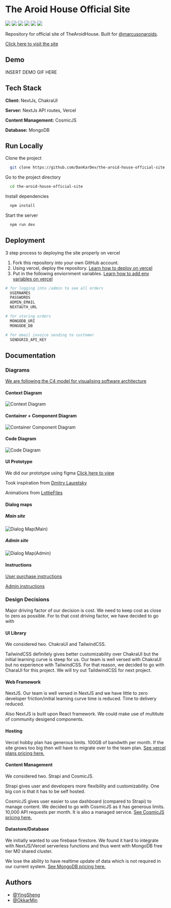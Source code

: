 # The Aroid House Official Site

<p>
  <img src='https://img.shields.io/badge/JavaScript-F7DF1E?style=for-the-badge&logo=javascript&logoColor=black'>

  <img src='https://img.shields.io/badge/TypeScript-007ACC?style=for-the-badge&logo=typescript&logoColor=white'>

  <img src='https://img.shields.io/badge/Chakra--UI-319795?style=for-the-badge&logo=chakra-ui&logoColor=white'>

  <img src='https://img.shields.io/badge/next.js-000000?style=for-the-badge&logo=next-dot-js&logoColor=white'>

  <img src='https://img.shields.io/badge/MongoDB-4EA94B?style=for-the-badge&logo=mongodb&logoColor=white'>

  <img src='https://img.shields.io/badge/CosmicJS-29ABE1?style=for-the-badge'>
</p>

Repository for official site of TheAroidHouse. Built for [@marcusonaroids](https://www.instagram.com/marcusonaroids/).

[Click here to visit the site](https://the-aroid-house-official-site.vercel.app)

## Demo

INSERT DEMO GIF HERE

## Tech Stack

**Client:** NextJs, ChakraUI

**Server:** NextJs API routes, Vercel

**Content Management:** CosmicJS

**Database:** MongoDB

## Run Locally

Clone the project

```bash
  git clone https://github.com/DanKarDev/the-aroid-house-official-site
```

Go to the project directory

```bash
  cd the-aroid-house-official-site
```

Install dependencies

```bash
  npm install
```

Start the server

```bash
  npm run dev
```

## Deployment

3 step process to deploying the site properly on vercel

1. Fork this repository into your own GitHub account.
2. Using vercel, deploy the repository. [Learn how to deploy on vercel](https://vercel.com/docs/introduction)
3. Put in the following enviornment variables. [Learn how to add env variables on vercel](https://vercel.com/docs/environment-variables)

```bash
# for logging into /admin to see all orders
  USERNAMES
  PASSWORDS
  ADMIN_EMAIL
  NEXTAUTH_URL

# for storing orders
  MONGODB_URI
  MONGODB_DB

# for email invoice sending to customer
  SENDGRID_API_KEY
```

## Documentation

### Diagrams

[We are following the C4 model for visualising software architecture](https://c4model.com/)

#### Context Diagram

![Context Diagram](documentation/assets/ContextDiagram.jpg)

#### Container + Component Diagram

![Container Component Diagram](documentation/assets/ContianerComponentDiagram.jpg)

#### Code Diagram

![Code Diagram](documentation/assets/CodeDiagram.jpg)

#### UI Prototype

We did our prototype using figma
[Click here to view](https://www.figma.com/file/R7p55i68xrq2K7SGj1yG3C/TheAroidHouse)

Took inspiration from [Dmitry Lauretsky](https://dribbble.com/shots/15415849-Vera-Plant-Growing-App-Redesign/attachments/7182810?mode=media)

Animations from [LottieFiles](https://lottiefiles.com/)

#### Dialog maps

##### Main site

![Dialog Map(Main)](documentation/assets/DM_main.jpg)

##### Admin site

![Dialog Map(Admin)](documentation/assets/DM_admin.jpg)

#### Instructions

[User purchase instructions](https://www.figma.com/file/oI7ZEa1MMACvtPT0WHeP53/TheAroidHouse-purchase-instructions)

[Admin instructions](https://www.figma.com/file/qryInjAH5rp1DlfRiY7JF3/TheAroidHouse-admin-instructions)

### Design Decisions

Major driving factor of our decision is cost. We need to keep cost as close to zero as possible. For to that cost driving factor, we have decided to go with

#### UI Library

We considered two. ChakraUI and TailwindCSS.

TailwindCSS definitely gives better customizability over ChakraUI but the initial learning curve is steep for us. Our team is well versed with ChakraUI but no experience with TailwindCSS. For that reason, we decided to go with CharaUI for this project. We will try out TaildwindCSS for next project.

#### Web Framework

NextJS. Our team is well versed in NextJS and we have little to zero developer friction/initial learning curve time is reduced. Time to delivery reduced.

Also NextJS is built upon React framework. We could make use of multitute of community desigend components.

#### Hosting

Vercel hobby plan has generous limits. 100GB of bandwith per month. If the site grows too big then will have to migrate over to the team plan. [See vercel plans pricing here.](https://vercel.com/pricing)

#### Content Management

We considered two. Strapi and CosmicJS.

Strapi gives user and developers more flexibility and customizability. One big con is that it has to be self hosted.

CosmicJS gives user easier to use dashboard (compared to Strapi) to manage content. We decided to go with CosmicJS as it has generous limits. 10,000 API requests per month. It is also a managed service. [See CosmicJS pricing here.](https://www.cosmicjs.com/pricing)

#### Datastore/Database

We initially wanted to use firebase firestore. We found it hard to integrate with NextJS/Vercel serverless functions and thus went with MongoDB free tier M0 shared cluster.

We lose the ability to have realtime update of data which is not required in our current system. [See MongoDB pricing here.](https://www.mongodb.com/pricing)

## Authors

- [@YingSheng](https://yeowys.com)
- [@OkkarMin](https://okkarm.in)
